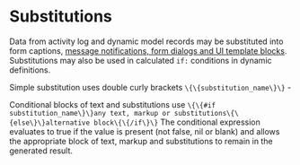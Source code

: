 # Substitutions

Data from activity log and dynamic model records may be substituted into form captions, [message notifications, form dialogs and UI template blocks](../message_templates/0_introduction.md).
Substitutions may also be used in calculated `if:` conditions in dynamic definitions.

Simple substitution uses double curly brackets `\{\{substitution_name\}\}` -

Conditional blocks of text and substitutions use `\{\{#if substitution_name\}\}any text, markup or substitutions\{\{else\}\}alternative block\{\{/if\}\}`
The conditional expression evaluates to true if the value is present (not false, nil or blank) and allows the appropriate block of text, markup and
substitutions to remain in the generated result.
